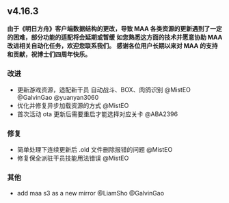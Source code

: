 ## v4.16.3

**由于《明日方舟》客户端数据结构的更改，导致 MAA 各类资源的更新遇到了一定的困难，部分功能的适配将会延期或暂缓**
**如您熟悉这方面的技术并愿意协助 MAA 改进相关自动化任务，欢迎您联系我们。**
**感谢各位用户长期以来对 MAA 的支持和贡献，祝博士们四周年快乐。**

### 改进

- 更新游戏资源，适配新干员 自动战斗、BOX、肉鸽识别 @MistEO @GalvinGao @yuanyan3060
- 优化并修复异步加载资源的方式 @MistEO
- 首次活动 ota 更新后需要重启才能选择对应关卡 @ABA2396

### 修复

- 简单处理下连续更新后 .old 文件删除报错的问题 @MistEO
- 修复保全派驻干员技能用法错误 @MistEO

### 其他

- add maa s3 as a new mirror @LiamSho @GalvinGao

